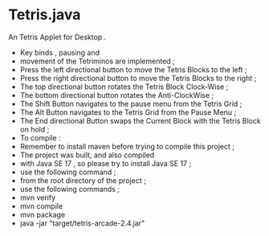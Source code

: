 #  Tetris.java
An Tetris Applet for Desktop . 
- Key binds , pausing and
- movement of the Tetriminos are implemented ; 
- Press the left  directional button to move the Tetris Blocks to the left ; 
- Press the right directional button to move the Tetris Blocks to the right ; 
- The top directional button  rotates the Tetris Block Clock-Wise ;  
- The bottom directional button rotates the Anti-ClockWise ;
- The Shift Button navigates to the pause menu from the Tetris Grid ;
- The Alt Button navigates to the  Tetris Grid from the Pause Menu  ;
- The End directional Button swaps the Current Block with the Tetris Block on hold ;
- To compile :
- Remember to install maven before trying to compile this project ;
- The project was built, and also compiled
-  with Java SE 17 , so please try to install Java SE 17 ;  
- use the following command ;
- from the root directory of the project ;
- use the following commands ;
- mvn verify
- mvn compile 
- mvn package
- java -jar "target/tetris-arcade-2.4.jar"
